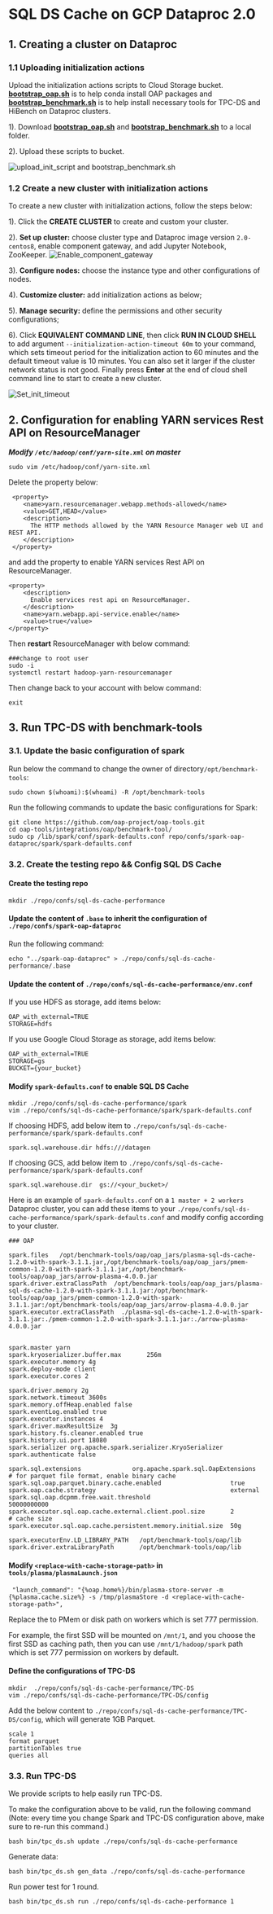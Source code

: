 # SQL DS Cache on GCP Dataproc 2.0

## 1. Creating a cluster on Dataproc

### 1.1 Uploading initialization actions

Upload the initialization actions scripts to Cloud Storage bucket. 
**[bootstrap_oap.sh](../bootstrap_oap.sh)** is to help conda install OAP packages and
**[bootstrap_benchmark.sh](./bootstrap_benchmark.sh)** is to help install necessary tools for TPC-DS and HiBench on Dataproc clusters.
    
1). Download **[bootstrap_oap.sh](https://raw.githubusercontent.com/oap-project/oap-tools/master/integrations/oap/dataproc/bootstrap_oap.sh)** and **[bootstrap_benchmark.sh](https://github.com/oap-project/oap-tools/blob/master/integrations/oap/dataproc/benchmark/bootstrap_benchmark.sh)** to a local folder.

2). Upload these scripts to bucket.

![upload_init_script and bootstrap_benchmark.sh](../imgs/upload_scripts_to_bucket.png)


### 1.2 Create a new cluster with initialization actions

To create a new cluster with initialization actions, follow the steps below:

1). Click the  **CREATE CLUSTER** to create and custom your cluster.

2). **Set up cluster:** choose cluster type and Dataproc image version `2.0-centos8`, enable component gateway, and add Jupyter Notebook, ZooKeeper.
![Enable_component_gateway](../imgs/component_gateway.png)

3). **Configure nodes:** choose the instance type and other configurations of nodes.

4). **Customize cluster:** add initialization actions as below;

5). **Manage security:** define the permissions and other security configurations;

6). Click **EQUIVALENT COMMAND LINE**, then click **RUN IN CLOUD SHELL** to add argument ` --initialization-action-timeout 60m ` to your command,
which sets timeout period for the initialization action to 60 minutes and the default timeout value is 10 minutes. You can also set it larger if the cluster network status is not good.
Finally press **Enter** at the end of cloud shell command line to start to create a new cluster.

![Set_init_timeout](../imgs/set_init_timeout.png) 

## 2. Configuration for enabling YARN services Rest API on ResourceManager

***Modify `/etc/hadoop/conf/yarn-site.xml` on master***

```
sudo vim /etc/hadoop/conf/yarn-site.xml
```

Delete the property below:

```
 <property>
    <name>yarn.resourcemanager.webapp.methods-allowed</name>
    <value>GET,HEAD</value>
    <description>
      The HTTP methods allowed by the YARN Resource Manager web UI and REST API.
    </description>
 </property>
```
and add the property to enable YARN services Rest API on ResourceManager.

```
<property>
    <description>
      Enable services rest api on ResourceManager.
    </description>
    <name>yarn.webapp.api-service.enable</name>
    <value>true</value>
</property>
```
Then **restart** ResourceManager with below command:

```
###change to root user
sudo -i
systemctl restart hadoop-yarn-resourcemanager
```
Then change back to your account with below command:
```
exit
```

## 3. Run TPC-DS with benchmark-tools

### 3.1. Update the basic configuration of spark

Run below the command to change the owner of directory`/opt/benchmark-tools`:

```
sudo chown $(whoami):$(whoami) -R /opt/benchmark-tools
```

Run the following commands to update the basic configurations for Spark:

```
git clone https://github.com/oap-project/oap-tools.git
cd oap-tools/integrations/oap/benchmark-tool/
sudo cp /lib/spark/conf/spark-defaults.conf repo/confs/spark-oap-dataproc/spark/spark-defaults.conf
```

### 3.2. Create the testing repo && Config SQL DS Cache

#### Create the testing repo
```
mkdir ./repo/confs/sql-ds-cache-performance
```
#### Update the content of `.base` to inherit the configuration of `./repo/confs/spark-oap-dataproc`

Run the following command:
```
echo "../spark-oap-dataproc" > ./repo/confs/sql-ds-cache-performance/.base
```

#### Update the content of `./repo/confs/sql-ds-cache-performance/env.conf`

If you use HDFS as storage, add items below:
```
OAP_with_external=TRUE
STORAGE=hdfs
```
If you use Google Cloud Storage as storage, add items below:
```
OAP_with_external=TRUE
STORAGE=gs
BUCKET={your_bucket}
```

#### Modify `spark-defaults.conf` to enable SQL DS Cache

```
mkdir ./repo/confs/sql-ds-cache-performance/spark
vim ./repo/confs/sql-ds-cache-performance/spark/spark-defaults.conf
```

If choosing HDFS, add below item to `./repo/confs/sql-ds-cache-performance/spark/spark-defaults.conf`
```
spark.sql.warehouse.dir hdfs:///datagen 
```

If choosing GCS, add below item to `./repo/confs/sql-ds-cache-performance/spark/spark-defaults.conf`
```
spark.sql.warehouse.dir  gs://<your_bucket>/
```
Here is an example of `spark-defaults.conf` on a `1 master + 2 workers` Dataproc cluster, 
you can add these items to your `./repo/confs/sql-ds-cache-performance/spark/spark-defaults.conf` and modify config according to your cluster.

```
### OAP

spark.files   /opt/benchmark-tools/oap/oap_jars/plasma-sql-ds-cache-1.2.0-with-spark-3.1.1.jar,/opt/benchmark-tools/oap/oap_jars/pmem-common-1.2.0-with-spark-3.1.1.jar,/opt/benchmark-tools/oap/oap_jars/arrow-plasma-4.0.0.jar
spark.driver.extraClassPath  /opt/benchmark-tools/oap/oap_jars/plasma-sql-ds-cache-1.2.0-with-spark-3.1.1.jar:/opt/benchmark-tools/oap/oap_jars/pmem-common-1.2.0-with-spark-3.1.1.jar:/opt/benchmark-tools/oap/oap_jars/arrow-plasma-4.0.0.jar
spark.executor.extraClassPath  ./plasma-sql-ds-cache-1.2.0-with-spark-3.1.1.jar:./pmem-common-1.2.0-with-spark-3.1.1.jar:./arrow-plasma-4.0.0.jar


spark.master yarn
spark.kryoserializer.buffer.max       256m
spark.executor.memory 4g
spark.deploy-mode client
spark.executor.cores 2

spark.driver.memory 2g
spark.network.timeout 3600s
spark.memory.offHeap.enabled false
spark.eventLog.enabled true
spark.executor.instances 4
spark.driver.maxResultSize  3g
spark.history.fs.cleaner.enabled true
spark.history.ui.port 18080
spark.serializer org.apache.spark.serializer.KryoSerializer
spark.authenticate false

spark.sql.extensions              org.apache.spark.sql.OapExtensions
# for parquet file format, enable binary cache
spark.sql.oap.parquet.binary.cache.enabled                   true
spark.oap.cache.strategy                                     external
spark.sql.oap.dcpmm.free.wait.threshold                      50000000000
spark.executor.sql.oap.cache.external.client.pool.size       2
# cache size 
spark.executor.sql.oap.cache.persistent.memory.initial.size  50g

spark.executorEnv.LD_LIBRARY_PATH   /opt/benchmark-tools/oap/lib
spark.driver.extraLibraryPath       /opt/benchmark-tools/oap/lib
```

#### Modify `<replace-with-cache-storage-path>`  in  `tools/plasma/plasmaLaunch.json`

```
 "launch_command": "{%oap.home%}/bin/plasma-store-server -m {%plasma.cache.size%} -s /tmp/plasmaStore -d <replace-with-cache-storage-path>",
```
Replace the <replace-with-cache-storage-path> to PMem or disk path on workers which is set 777 permission.

For example, the first SSD will be mounted on `/mnt/1`, and you choose the first SSD as caching path, then you can use `/mnt/1/hadoop/spark` path which is set 777 permission on workers by default. 

#### Define the configurations of TPC-DS

```
mkdir  ./repo/confs/sql-ds-cache-performance/TPC-DS
vim ./repo/confs/sql-ds-cache-performance/TPC-DS/config
```

Add the below content to `./repo/confs/sql-ds-cache-performance/TPC-DS/config`, which will generate 1GB Parquet.

```
scale 1                  
format parquet           
partitionTables true     
queries all             
```


### 3.3. Run TPC-DS

We provide scripts to help easily run TPC-DS.

To make the configuration above to be valid, run the following command (Note: every time you change Spark and TPC-DS configuration above, make sure to re-run this command.)

```
bash bin/tpc_ds.sh update ./repo/confs/sql-ds-cache-performance
```

Generate data:
``` 
bash bin/tpc_ds.sh gen_data ./repo/confs/sql-ds-cache-performance
```

Run power test for 1 round.
```
bash bin/tpc_ds.sh run ./repo/confs/sql-ds-cache-performance 1
```
